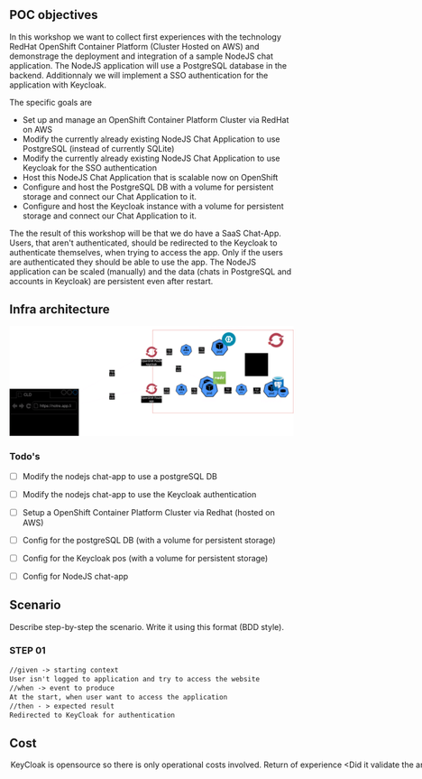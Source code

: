 # <Your Subject>

## POC objectives

In this workshop we want to collect first experiences with the technology RedHat OpenShift Container Platform (Cluster Hosted on AWS) and demonstrage the deployment and integration of a sample NodeJS chat application.
The NodeJS application will use a PostgreSQL database in the backend. 
Additionnaly we will implement a SSO authentication for the application with Keycloak.

The specific goals are
* Set up and manage an OpenShift Container Platform Cluster via RedHat on AWS
* Modify the currently already existing NodeJS Chat Application to use PostgreSQL (instead of currently SQLite)
* Modify the currently already existing NodeJS Chat Application to use Keycloak for the SSO authentication
* Host this NodeJS Chat Application that is scalable now on OpenShift
* Configure and host the PostgreSQL DB with a volume for persistent storage and connect our Chat Application to it.
* Configure and host the Keycloak instance with a volume for persistent storage and connect our Chat Application to it.

The the result of this workshop will be that we do have a SaaS Chat-App.
Users, that aren't authenticated, should be redirected to the Keycloak to authenticate themselves, when trying to access the app.
Only if the users are authenticated they should be able to use the app.
The NodeJS application can be scaled (manually) and the data (chats in PostgreSQL and accounts in Keycloak) are persistent even after restart.

## Infra architecture

![Schema](/schema.drawio.png)

### Todo's
- [ ] Modify the nodejs chat-app to use a postgreSQL DB
- [ ] Modify the nodejs chat-app to use the Keycloak authentication
- [ ] Setup a OpenShift Container Platform Cluster via Redhat (hosted on AWS)
- [ ] Config for the postgreSQL DB (with a volume for persistent storage)
- [ ] Config for the Keycloak pos (with a volume for persistent storage)
- [ ] Config for NodeJS chat-app


## Scenario

Describe step-by-step the scenario. Write it using this format (BDD style).

### STEP 01
```
//given -> starting context
User isn't logged to application and try to access the website
//when -> event to produce
At the start, when user want to access the application
//then - > expected result
Redirected to KeyCloak for authentication
```

## Cost

<analysis of load-related costs.>

<option to reduce or adapt costs (practices, subscription)>
KeyCloak is opensource so there is only operational costs involved.
  
## Return of experience

<take a position on the poc that has been produced.>

<Did it validate the announced objectives?>
